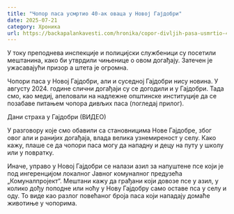 ```yaml
---
title: "Чопор паса усмртио 40-ак оваца у Новој Гајдобри"
date: 2025-07-21
category: Хроника
url: https://backapalankavesti.com/hronika/copor-divljih-pasa-usmrtio-40-ak-ovaca-u-novoj-gajdobri/
---
```


У току преподнева инспекције и полицијски службеници су посетили мештанина, како би утврдили чињенице о овом догађају. Затечен је ужасавајући призор а штета је огромна.

Чопори паса у Новој Гајдобри, али и суседној Гајдобри нису новина. У августу 2024. године слични догађаји су се догодили и у Гајдобри. Тада смо, као медиј, апеловали на надлежне општинске институције да се позабаве питањем чопора дивљих паса (погледај прилог).

Дани страха у Гајдобри (ВИДЕО)

У разговору које смо обавили са становницима Нове Гајдобре, због овог али и ранијих догађаја, влада велика узнемиреност у селу. Како кажу, плаше се да чопори паса могу да нападну и децу на путу у школу или у повратку.

Иначе, управо у Новој Гајдобри се налази азил за напуштене псе који је под ингеренцијом локалног Јавног комуналног предузећа „Комуналпројект“. Мештани кажу да грађани који довозе псе у азил, у колико дођу поподне или ноћу у Нову Гајдобру само оставе пса у селу и оду. То виде као разлог повећаног броја паса који нападају домаће животиње у чопорима.
